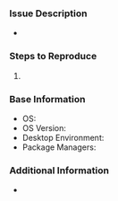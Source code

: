 ### Issue Description
-

### Steps to Reproduce
1.

### Base Information
- OS:
- OS Version:
- Desktop Environment:
- Package Managers:

### Additional Information
-

